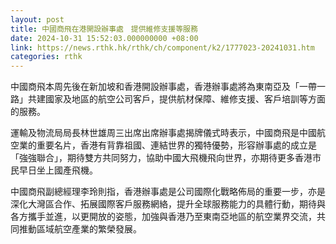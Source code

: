 ```yaml
---
layout: post
title: 中國商飛在港開設辦事處　提供維修支援等服務
date: 2024-10-31 15:52:03.000000000 +08:00
link: https://news.rthk.hk/rthk/ch/component/k2/1777023-20241031.htm
categories: rthk
---
```


中國商飛本周先後在新加坡和香港開設辦事處，香港辦事處將為東南亞及「一帶一路」共建國家及地區的航空公司客戶，提供航材保障、維修支援、客戶培訓等方面的服務。

運輸及物流局局長林世雄周三出席出席辦事處揭牌儀式時表示，中國商飛是中國航空業的重要名片，香港有背靠祖國、連結世界的獨特優勢，形容辦事處的成立是「強強聯合」，期待雙方共同努力，協助中國大飛機飛向世界，亦期待更多香港市民早日坐上國產飛機。

中國商飛副總經理李玲則指，香港辦事處是公司國際化戰略佈局的重要一步，亦是深化大灣區合作、拓展國際客戶服務網絡，提升全球服務能力的具體行動，期待與各方攜手並進，以更開放的姿態，加強與香港乃至東南亞地區的航空業界交流，共同推動區域航空產業的繁榮發展。
